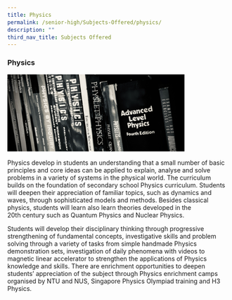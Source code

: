 ```yaml
---
title: Physics
permalink: /senior-high/Subjects-Offered/physics/
description: ""
third_nav_title: Subjects Offered
---
```

### Physics

<img src="/images/SHphysic1.png" 
     style="width:80%">

Physics develop in students an understanding that a small number of basic principles and core ideas can be applied to explain, analyse and solve problems in a variety of systems in the physical world. The curriculum builds on the foundation of secondary school Physics curriculum. Students will deepen their appreciation of familiar topics, such as dynamics and waves, through sophisticated models and methods. Besides classical physics, students will learn also learn theories developed in the 20th century such as Quantum Physics and Nuclear Physics.

Students will develop their disciplinary thinking through progressive strengthening of fundamental concepts, investigative skills and problem solving through a variety of tasks from simple handmade Physics demonstration sets, investigation of daily phenomena with videos to magnetic linear accelerator to strengthen the applications of Physics knowledge and skills. There are enrichment opportunities to deepen students’ appreciation of the subject through Physics enrichment camps organised by NTU and NUS, Singapore Physics Olympiad training and H3 Physics.